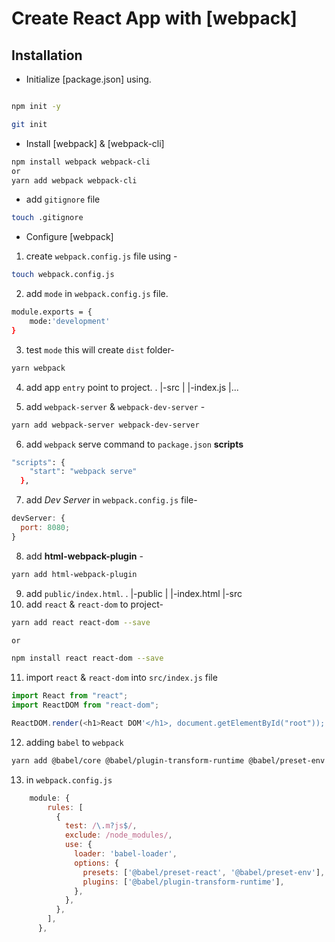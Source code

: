 # Create React App with [webpack]

## Installation

- Initialize [package.json] using.

```sh

npm init -y

git init

```

- Install [webpack] & [webpack-cli]

```sh
npm install webpack webpack-cli
or
yarn add webpack webpack-cli
```

- add `gitignore` file

```sh
touch .gitignore
```

- Configure [webpack]

1. create `webpack.config.js` file using -

```sh
touch webpack.config.js
```

2. add `mode` in `webpack.config.js` file.

```sh
module.exports = {
    mode:'development'
}
```

3. test `mode` this will create `dist` folder-

```sh
yarn webpack
```

4. add app `entry` point to project.
   .
   |-src
   | |-index.js
   |...

5. add `webpack-server` & `webpack-dev-server` -

```sh
yarn add webpack-server webpack-dev-server
```

6. add `webpack` serve command to `package.json` **scripts**

```sh
"scripts": {
    "start": "webpack serve"
  },
```

7. add _Dev Server_ in `webpack.config.js` file-

```javascript
devServer: {
  port: 8080;
}
```

8. add **html-webpack-plugin** -

```sh
yarn add html-webpack-plugin
```

9. add `public/index.html`.
   .
   |-public
   | |-index.html
   |-src
10. add `react` & `react-dom` to project-

```sh
yarn add react react-dom --save

or

npm install react react-dom --save
```

11. import `react` & `react-dom` into `src/index.js` file

```javascript
import React from "react";
import ReactDOM from "react-dom";

ReactDOM.render(<h1>React DOM'</h1>, document.getElementById("root"));
```

12. adding `babel` to `webpack`

```sh
yarn add @babel/core @babel/plugin-transform-runtime @babel/preset-env @babel/preset-react babel-loader --save
```

13. in `webpack.config.js`

```javascript
    module: {
        rules: [
          {
            test: /\.m?js$/,
            exclude: /node_modules/,
            use: {
              loader: 'babel-loader',
              options: {
                presets: ['@babel/preset-react', '@babel/preset-env'],
                plugins: ['@babel/plugin-transform-runtime'],
              },
            },
          },
        ],
      },
```
